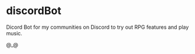 # discordBot

Dicord Bot for my communities on Discord to try out RPG features and play music.

@_@
